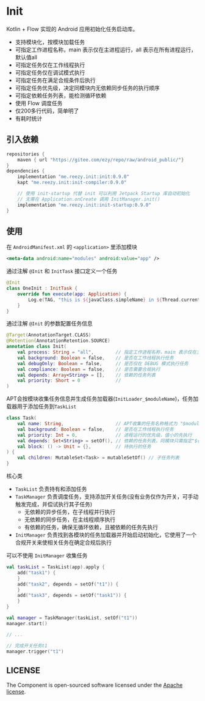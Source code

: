 # Init
 
Kotlin + Flow 实现的 Android 应用初始化任务启动库。

- 支持模块化，按模块加载任务
- 可指定工作进程名称，main 表示仅在主进程运行，all 表示在所有进程运行，默认值all
- 可指定任务仅在工作线程执行
- 可指定任务仅在调试模式执行
- 可指定任务在满足合规条件后执行
- 可指定任务优先级，决定同模块内无依赖同步任务的执行顺序
- 可指定依赖任务列表，能检测循环依赖
- 使用 Flow 调度任务
- 仅200多行代码，简单明了
- 有耗时统计

## 引入依赖

``` groovy
repositories { 
    maven { url "https://gitee.com/ezy/repo/raw/android_public/"}
} 
dependencies {
    implementation "me.reezy.init:init:0.9.0" 
    kapt "me.reezy.init:init-compiler:0.9.0" 

    // 使用 init-startup 代替 init 可以利用 Jetpack Startup 库自动初始化
    // 无需在 Application.onCreate 调用 InitManager.init()
    implementation "me.reezy.init:init-startup:0.9.0" 
}
```
 

## 使用

在 `AndroidManifest.xml` 的 `<application>` 里添加模块

```xml 
<meta-data android:name="modules" android:value="app" />
``` 

通过注解 `@Init` 和 `InitTask` 接口定义一个任务  

```kotlin  
@Init
class OneInit : InitTask {
    override fun execute(app: Application) {
        Log.e(TAG, "this is ${javaClass.simpleName} in ${Thread.currentThread().name}")
    }
}
``` 

通过注解 `@Init` 的参数配置任务信息

```kotlin
@Target(AnnotationTarget.CLASS)
@Retention(AnnotationRetention.SOURCE)
annotation class Init(
    val process: String = "all",        // 指定工作进程名称，main 表示仅在主进程运行，all 表示在所有进程运行
    val background: Boolean = false,    // 是否在工作线程执行任务
    val debugOnly: Boolean = false,     // 是否仅在 DEBUG 模式执行任务
    val compliance: Boolean = false,    // 是否需要合规执行
    val depends: Array<String> = [],    // 依赖的任务列表
    val priority: Short = 0             // 
)
```

APT会按模块收集任务信息并生成任务加载器(`InitLoader_$moduleName`)，任务加载器用于添加任务到`TaskList`

```kotlin
class Task(
    val name: String,                   // APT收集的任务名称格式为 "$moduleName:${clazz.simpleName}"
    val background: Boolean = false,    // 是否在工作线程执行任务
    val priority: Int = 0,              // 进程运行的优先级，值小的先执行
    val depends: Set<String> = setOf(), // 依赖的任务列表，同模块只需指定"${clazz.simpleName}"，跨模块需要指定 "$moduleName:${clazz.simpleName}"
    val block: () -> Unit = {},         // 待执行的任务
) {
    val children: MutableSet<Task> = mutableSetOf() // 子任务列表
}
``` 

核心类

- `TaskList` 负责持有和添加任务
- `TaskManager` 负责调度任务，支持添加开关任务(没有业务仅作为开关，可手动触发完成，并偿试执行其子任务)
  - 无依赖的异步任务，在子线程并行执行
  - 无依赖的同步任务，在主线程顺序执行
  - 有依赖的任务，确保无循环依赖，且被依赖的任务先执行
- `InitManager` 负责找到各模块的任务加载器并开始启动初始化，它使用了一个合规开关来使相关任务在确定合规后执行
 

可以不使用 `InitManager` 收集任务

```kotlin
val taskList = TaskList(app).apply {
    add("task1") { 
    }    
    add("task2", depends = setOf("t1")) { 
    }    
    add("task3", depends = setOf("task1")) { 
    }    
}

val manager = TaskManager(taskList, setOf("t1"))
manager.start()

// ...

// 完成开关任务t1
manager.trigger("t1")
```


## LICENSE

The Component is open-sourced software licensed under the [Apache license](LICENSE).
